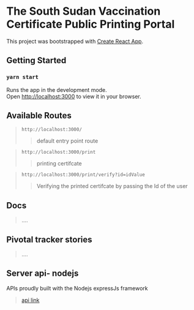 # The South Sudan Vaccination Certificate Public Printing Portal

This project was bootstrapped with [Create React App](https://github.com/facebook/create-react-app).

## Getting Started

### `yarn start`

Runs the app in the development mode.\
Open [http://localhost:3000](http://localhost:3000) to view it in your browser.

## Available Routes

> `http://localhost:3000/`
>
> > default entry point route

> `http://localhost:3000/print`
>
> > printing certifcate

> `http://localhost:3000/print/verify?id=idValue`
>
> > Verifying the printed certifcate by passing the Id of the user

## Docs

> ....

## Pivotal tracker stories

> ....

## Server api- nodejs

APIs proudly built with the Nodejs expressJs framework

> [api link]('https://github.com/kosekaku/api.vaccine.certificate')
